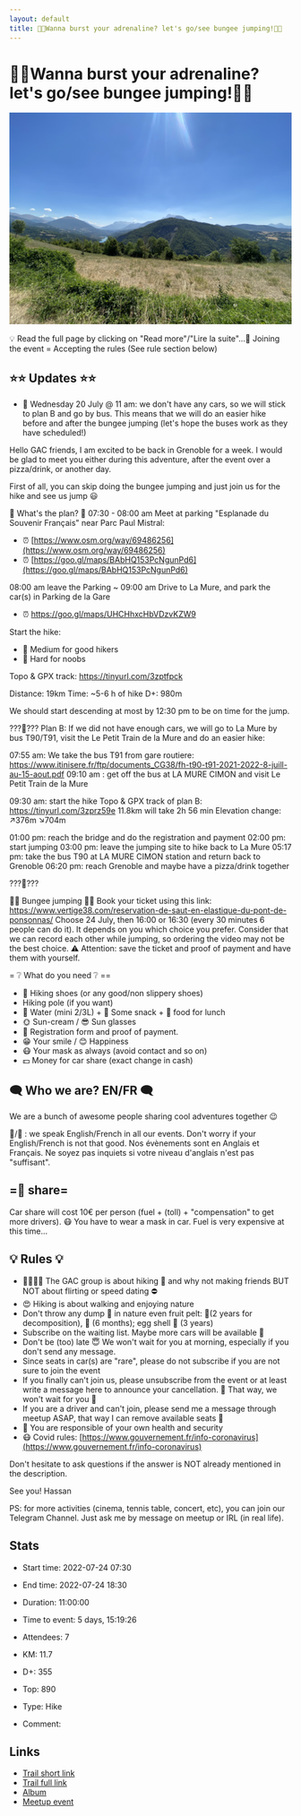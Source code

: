 ```yaml
---
layout: default
title: 🦘🥾Wanna burst your adrenaline? let's go/see bungee jumping!🦘🥾
---
```


# 🦘🥾Wanna burst your adrenaline? let's go/see bungee jumping!🦘🥾

![2022-07-24](/Stats/img/orig/2022-07-24.jpg)

💡 Read the full page by clicking on "Read more"/"Lire la suite"...💜
Joining the event = Accepting the rules (See rule section below)

## ⭐⭐ Updates ⭐⭐

* 📅 Wednesday 20 July @ 11 am: we don't have any cars, so we will stick to plan B and go by bus. This means that we will do an easier hike before and after the bungee jumping (let's hope the buses work as they have scheduled!)

Hello GAC friends,
I am excited to be back in Grenoble for a week. I would be glad to meet you either during this adventure, after the event over a pizza/drink, or another day.

First of all, you can skip doing the bungee jumping and just join us for the hike and see us jump 😃

📜
What's the plan?
📜
07:30 - 08:00 am Meet at parking "Esplanade du Souvenir Français" near Parc Paul Mistral:

* ⏰ [https://www.osm.org/way/69486256](https://www.osm.org/way/69486256)
* ⏰ [https://goo.gl/maps/BAbHQ153PcNgunPd6](https://goo.gl/maps/BAbHQ153PcNgunPd6)

08:00 am leave the Parking
\~ 09:00 am Drive to La Mure, and park the car(s) in Parking de la Gare

* ⏰ https://goo.gl/maps/UHCHhxcHbVDzvKZW9

Start the hike:

* 🔵 Medium for good hikers
* 🔴 Hard for noobs

Topo & GPX track: https://tinyurl.com/3zptfpck

Distance: 19km
Time: \~5-6 h of hike
D+: 980m

We should start descending at most by 12:30 pm to be on time for the jump.

???📜???
Plan B:
If we did not have enough cars, we will go to La Mure by bus T90/T91, visit the Le Petit Train de la Mure and do an easier hike:

07:55 am: We take the bus T91 from gare routiere:
https://www.itinisere.fr/ftp/documents_CG38/fh-t90-t91-2021-2022-8-juill-au-15-aout.pdf
09:10 am : get off the bus at LA MURE CIMON and visit Le Petit Train de la Mure

09:30 am: start the hike
Topo & GPX track of plan B: https://tinyurl.com/3zprz59e
11.8km will take 2h 56 min
Elevation change: ↗376m ↘704m

01:00 pm: reach the bridge and do the registration and payment
02:00 pm: start jumping
03:00 pm: leave the jumping site to hike back to La Mure
05:17 pm: take the bus T90 at LA MURE CIMON station and return back to Grenoble
06:20 pm: reach Grenoble and maybe have a pizza/drink together

???📜???

🦘🌉 Bungee jumping 🦘🌉
Book your ticket using this link:
https://www.vertige38.com/reservation-de-saut-en-elastique-du-pont-de-ponsonnas/
Choose 24 July, then 16:00 or 16:30 (every 30 minutes 6 people can do it). It depends on you which choice you prefer. Consider that we can record each other while jumping, so ordering the video may not be the best choice.
⚠️ Attention: save the ticket and proof of payment and have them with yourself.

= ❔ What do you need ❔ ==

* 🥾 Hiking shoes (or any good/non slippery shoes)
* Hiking pole (if you want)
* 🧃 Water (mini 2/3L) + 🍫 Some snack + 🥗 food for lunch
* 🌞 Sun-cream / 😎 Sun glasses
* 📝 Registration form and proof of payment.
* 😁 Your smile / 😊 Happiness
* 😷 Your mask as always (avoid contact and so on)
* 💵 Money for car share (exact change in cash)

## 🗨️ Who we are? EN/FR 🗨️

We are a bunch of awesome people sharing cool adventures together 😉

🦅/🐓 : we speak English/French in all our events. Don't worry if your English/French is not that good. Nos évènements sont en Anglais et Français. Ne soyez pas inquiets si votre niveau d'anglais n'est pas "suffisant".

## =🚗 share=
Car share will cost 10€ per person (fuel + (toll) + "compensation" to get more drivers). 😷 You have to wear a mask in car. Fuel is very expensive at this time...

## 💡 Rules 💡

* 🚶‍♀️🚶‍♂️ The GAC group is about hiking 🥾 and why not making friends BUT NOT about flirting or speed dating ⛔
* 😍 Hiking is about walking and enjoying nature
* Don't throw any dump 🚮 in nature even fruit pelt: 🍌(2 years for decomposition), 🍊 (6 months); egg shell 🥚 (3 years)
* Subscribe on the waiting list. Maybe more cars will be available 🚗
* Don't be (too) late 😇 We won't wait for you at morning, especially if you don't send any message.
* Since seats in car(s) are "rare", please do not subscribe if you are not sure to join the event
* If you finally can't join us, please unsubscribe from the event or at least write a message here to announce your cancellation. 💜 That way, we won't wait for you 💜
* If you are a driver and can't join, please send me a message through meetup ASAP, that way I can remove available seats 🚗
* 💟 You are responsible of your own health and security
* 😷 Covid rules: [https://www.gouvernement.fr/info-coronavirus](https://www.gouvernement.fr/info-coronavirus)

Don't hesitate to ask questions if the answer is NOT already mentioned in the description.

See you!
Hassan

PS: for more activities (cinema, tennis table, concert, etc), you can join our Telegram Channel. Just ask me by message on meetup or IRL (in real life).

## Stats

- Start time: 2022-07-24 07:30
- End time: 2022-07-24 18:30
- Duration: 11:00:00
- Time to event: 5 days, 15:19:26
- Attendees: 7

- KM: 11.7
- D+: 355
- Top: 890
- Type: Hike
- Comment: 

## Links

- [Trail short link](https://s.42l.fr/IjIG6iDS)
- [Trail full link]()
- [Album](https://binnette.github.io/GacImg2022/2022-07-24-🦘🥾Wanna-burst-your-adrenaline?-lets-go-see-bungee-jumping🦘🥾.html)
- [Meetup event](https://www.meetup.com/grenoble-adventure-club-english-french/events/287263089/)
